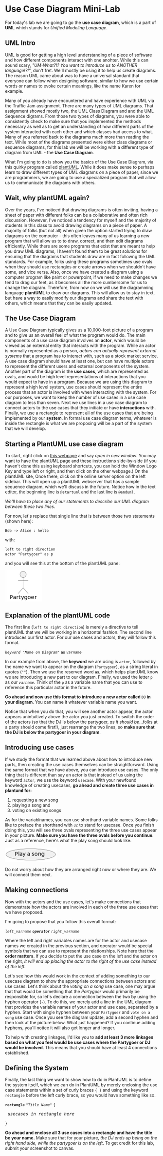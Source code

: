 # Use Case Diagram Mini-Lab

For today's lab we are going to go the **use case diagram**,
which is a part of **UML** which stands for *Unified Modeling Language*.

## UML Intro

UML is good for getting a high level understanding of a piece of software and how different components interact with one anohter.
While this can sound scary,
*"UM-What?!? You want to introduce us to ANOTHER language!?!"*,
don't fret.
We'll mostly be using it to help us create diagrams.
The reason UML came about was to have a universal standard
that everyone can follow when designing software,
similar to how we use certain words or names to evoke certain meanings,
like the name Karen for example.

Many of you already have encountered and have experience with UML via the Traffic Jam assignment.
There are many types of UML diagrams.
That assignment showed mostly two,
the UML Class Diagram and and the UML Sequence digrams.
From those two types of diagrams,
you were able to consistently check to make sure
that you implemented the methods necessary
as well as to get an understanding of how different parts of the system interacted with each other
and which classes had access to what.
Many of you referred back to the diagrams much more than reading the text.
While most of the diagrams presented were either class diagrams or sequence diagrams,
for this lab we will be working with a different type of diagram from UML -
the **Use Case Diagram**.

What I'm going to do is show you the basics of the Use Case Diagram,
via this quirky program called [plantUML](https://plantuml.com).
While it does make sense to perhaps learn to draw different types of UML diagrams
on a piece of paper,
since we are programmers,
we are going to use a specialized program
that will allow us to communicate the diagrams with others.

## Wait, why plantUML again?

Over the years,
I've noticed that drawing diagrams is often inviting,
having a sheet of paper with different folks can be a collaborative and often rich discussion.
However,
I've noticed a tendency for myself and the majority of students in this class
to avoid drawing diagrams on a piece of paper.
A majority of folks (but not all)
when given the option started trying to draw diagrams on the computer -
this often leaves many of us learning a new program that will allow us to to draw,
correct,
and then edit diagrams efficiently.
While there are some programs that exist that are meant to help you draw UML diagrams,
I haven't found them to be great solutions for ensuring that the diagrams
that students draw are in fact followng the UML standards.
For example,
folks using these programs sometimes use ovals when they should use rectangles
or create arrows when we shouldn't have some,
and vice versa.
Also,
once we have created a diagram using a computer program like paint or powerpoint,
if we need to make changes we tend to drag our feet,
as it becomes all the more cumbersome for us to change the diagram.
Therefore,
from now on we will use the diagramming language **plantUML** to draw our diagrams.
This will allow us to stay in text,
but have a way to easily modify our diagrams and share the text with others,
which means that they can be easily updated.

## The Use Case Diagram

A Use Case Diagram typically gives us a 10,000-foot picture of a program
and to give us an overall feel of what the program would do.
The main components of a use case diagram involves an **actor**,
which would be viewed as an external entity that interacts with the program.
While an actor is normally represented as a person,
*actors can actually represent external systems* that a program has to interact with,
such as a stock market service.
A use case diagram should have at least one,
but can have multiple actors to represent the different users and external components of the system.
Another part of the diagram is the **use cases**,
which are represented as ovals,
and would be high level representations of interactions that you would expect to have in a program.
Because we are using this diagram to represent a high level system,
use cases should represent the entire process that an actor is involved with
when interacting with the system.
For our purposes,
we want to keep the number of use cases in a use case diagram to less than seven.
Next we use lines in a use case diagram to connect actors to the use cases
that they initiate or have **interactions** with.
Finally,
we use a rectangle to represent all of the use cases that are being implemented by our **system**.
In formal use case diagram terms,
whatever is inside the rectangle is what we are proposing will be a part of the system
that we will develop.

## Starting a PlantUML use case diagram

To start,
right click on [this webpage](http://plantuml.com)
and say *open in new window*.
You may want to have the plantUML page and these instructions side-by-side
(if you haven't done this using keyboard shortcuts,
you can hold the Window Logo Key and type left or right,
and then click on the other webpage.)
On the plantUML site,
Once there,
click on the online server option on the left sidebar.
This will open up a plantUML webserver that has a sample sequence diagram,
which we'll discuss in the future.
Notice how in the text editor,
the beginning line is ```@startuml``` and the last line is ```@enduml```.

*We'll have to place any of our statements to describe our UML diagram between these two lines*.

For now,
let's replace that single line that is between those two statements (shown here):

```plantuml
Bob -> Alice : hello
```

with:

```plantuml
left to right direction
actor "Partygoer" as p
```

and you will see this at the bottom of the plantUML pane:

![Partygoer use case diagram actor](lab61media/partygoer.png)

## Explanation of the plantUML code

The first line
(```left to right direction```)
is merely a directive to tell plantUML that we will be working in a horizontal fashion.
The second line introduces our first actor.
For our use cases and actors,
they will follow this format.

*```keyword "Name on Diagram"```* **```as```** *```varname```*

In our example from above,
the **keyword** we are using is *```actor```*,
followed by the name we want to appear on the diagram (```Partygoer```),
as a string literal in quotes (```""```).
Then we use the reserved word **```as```**,
which helps plantUML know we are introducing a new part to our diagram.
Finally,
we used the letter ```p``` as our *```varname```*.
Think of the ```p``` as a variable name that you can use
to reference this particular actor in the future.

**Go ahead and now use this format to introduce a new actor called ```DJ``` in your diagram**.
You can name it whatever variable name you want.

Notice that when you do that,
you will see another actor appear,
the actor appears unintuitively above the actor you just created.
To switch the order of the actors (so that the DJ is below the partygoer,
*as it should be*...folks at a party should come first!),
just rearrange the two lines,
so **make sure that the DJ is below the partygoer in your diagram**.

## Introducing use cases

If we study the format that we learned above about how to introduce new parts,
then creating the use cases themselves can be straightforward.
Using the same format that we have above,
you can introduce use cases.
The only thing that is different than say an actor
is that instead of us using the keyword ```actor```,
we use the keyword ```usecase```.
With your newfound knowledge of creating usecases,
**go ahead and create three use cases in plantuml for:**

1. requesting a new song
2. playing a song and
3. voting on existing songs

As for the variablnames,
you can use shorthand variable names.
Some folks like to preface the shorthand with *```uc```* to stand for usecase.
Once you finish doing this,
you will see three ovals representing the three use cases appear in your picture.
**Make sure you have the three ovals before you continue**.
Just as a reference,
here's what the play song should look like.

![Play a song oval use case](lab61media/playasong.png)

Do not worry about how they are arranged right now or where they are.
We will connect them next.

## Making connections

Now with the actors and the use cases,
let's make connections that demonstrate how the actors are involved
in each of the three use cases that we have proposed.

I'm going to propose that you follow this overall format:

*```left_varname```* ***```operator```*** *```right_varname```*

Where the left and right variables names
are for the actor and usecase names we created in the previous section,
and operator would be special symbols that we can use to represent the relationships.
Note here that the **order matters**.
If you decide to put the use case on the left and the actor on the right,
*it will end up placing the actor to the right of the use case instead of the left*.

Let's see how this would work in the context of adding something to our usecase diagram
to show the appropriate connections between actors and use cases.
Let's think about the *voting on a song* use case,
one may argue that that would be something that the *Partygoer* would primarily be responsible for,
so let's declare a connection between the two by using the hyphen operator (```-```).
To do this,
we merely add a line in the UML diagram that provides the variable names of your actor and use case,
separated by a hyphen.
Start with single hyphen between your ```Partygoer``` and ```vote on a song``` use case.
Once you see the diagram update,
add a second hyphen and then look at the picture below.
What just happened?
If you continue adding hyphens,
you'll notice it will also get longer and longer.

To help with creating linkages,
I'd like you to **add at least 3 more linkages based on what you feel would be use cases where the Partygoer or DJ would be involved**.
This means that you should have at least 4 connections established.

## Defining the System

Finally,
the last thing we want to show how to do in PlantUML is to define the system itself,
which we can do in PlantUML
by merely enclosing the use case statements within a set of curly braces ```{ }```
and using the keyword ```rectangle``` before the left curly brace,
so you would have something like so.

**```rectangle```** *```"Title_Name"```* ```{```

*<pre>  usecases in rectangle here</pre>*

```}```

**Go ahead and enclose all 3 use cases into a rectangle and have the title be your name.**
Make sure that for your picture,
*the DJ ends up being on the right hand side, while the partygoer is on the left*.
To get credit for this lab,
submit your screenshot to canvas.

